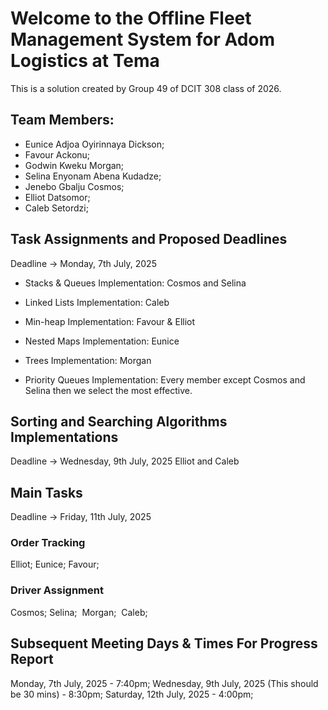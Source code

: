 # Welcome to the Offline Fleet Management System for Adom Logistics at Tema
This is a solution created by Group 49 of DCIT 308 class of 2026.

## Team Members:
- Eunice Adjoa Oyirinnaya Dickson; 
- Favour Ackonu; 
- Godwin Kweku Morgan; 
- Selina Enyonam Abena Kudadze; 
- Jenebo Gbalju Cosmos; 
- Elliot Datsomor; 
-  Caleb Setordzi;

## Task Assignments and Proposed Deadlines
Deadline -> Monday, 7th July, 2025
- Stacks & Queues Implementation:
 Cosmos and Selina

- Linked Lists Implementation:
 Caleb

- Min-heap Implementation:
 Favour & Elliot

- Nested Maps Implementation:
 Eunice

- Trees Implementation:
 Morgan

- Priority Queues Implementation:
 Every member except Cosmos and Selina then we select the most effective.

## Sorting and Searching Algorithms Implementations
 Deadline -> Wednesday, 9th July, 2025
 Elliot and Caleb

## Main Tasks
 Deadline -> Friday, 11th July, 2025
### Order Tracking
 Elliot;
 Eunice;
 Favour;

### Driver Assignment
 Cosmos;
 Selina;
 Morgan;
 Caleb;



## Subsequent Meeting Days & Times For Progress Report
Monday,  7th July, 2025 - 7:40pm;
Wednesday,  9th July, 2025 (This should be 30 mins) - 8:30pm;
Saturday,  12th July, 2025 - 4:00pm;


